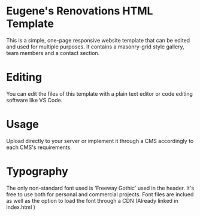 # Eugene's Renovations HTML Template

This is a simple, one-page responsive website template that can be edited and used for multiple purposes. It contains a masonry-grid style gallery, team members and a contact section.

# Editing

You can edit the files of this template with a plain text editor or code editing software like VS Code.

# Usage

Upload directly to your server or implement it through a CMS accordingly to each CMS's requirements.

# Typography

The only non-standard font used is 'Freeway Gothic' used in the header. It's free to use both for personal and commercial projects. Font files are inclued as well as the option to load the font through a CDN (Already linked in index.html <head>)

